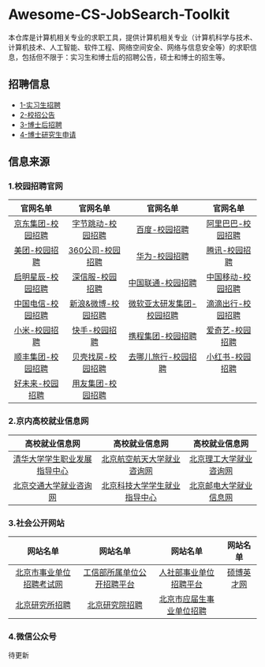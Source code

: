 # Awesome-CS-JobSearch-Toolkit

本仓库是计算机相关专业的求职工具，提供计算机相关专业（计算机科学与技术、计算机技术、人工智能、软件工程、网络空间安全、网络与信息安全等）的求职信息，包括但不限于：实习生和博士后的招聘公告，硕士和博士的招生等。

## 招聘信息

- [1-实习生招聘](./1-实习生招聘.md)
- [2-校招公告](./2-校招公告.md)
- [3-博士后招聘](./3-博士后招聘.md)
- [4-博士研究生申请](./4-博士研究生申请.md)

## 信息来源

### 1.校园招聘官网

|                           官网名单                           |                     官网名单                      |                           官网名单                           |                           官网名单                           |
| :----------------------------------------------------------: | :-----------------------------------------------: | :----------------------------------------------------------: | :----------------------------------------------------------: |
|          [京东集团-校园招聘](http://campus.jd.com/)          | [字节跳动-校园招聘](https://jobs.bytedance.com/)  | [百度-校园招聘](https://talent.baidu.com/external/baidu/campus.html) | [阿里巴巴-校园招聘](https://talent.alibaba.com/campus/home)  |
|     [美团-校园招聘](https://campus.meituan.com/recruit)      |   [360公司-校园招聘](http://campus.360.cn/home)   | [华为-校园招聘](https://career.huawei.com/reccampportal/portal5/campus-recruitment.html) |            [腾讯-校园招聘](https://join.qq.com/)             |
|   [启明星辰-校园招聘](https://venusgroup.zhiye.com/Campus)   |    [深信服-校园招聘](https://hr.sangfor.com/)     |       [中国联通-校园招聘](http://zglt2022.zhaopin.com)       |          [中国移动-校园招聘](https://job.10086.cn/)          |
|   [中国电信-校园招聘](http://www.chinatelecom.com.cn/zp/)    | [新浪&微博-校园招聘](https://career.sina.com.cn/) | [微软亚太研发集团-校园招聘](https://www.microsoft.com/zh-cn/ard/recruitment) | [滴滴出行-校园招聘](http://campus.didiglobal.com/campus_apply/didiglobal/6223#/) |
|           [小米-校园招聘](https://hr.xiaomi.com/)            |   [快手-校园招聘](https://campus.kuaishou.cn/)    |   [携程集团-校园招聘](https://job.ctrip.com/index.html#/)    |        [爱奇艺-校园招聘](https://careers.iqiyi.com/)         |
| [顺丰集团-校园招聘](http://campus.sf-express.com/#/homePage) |    [贝壳找房-校园招聘](http://campus.ke.com/)     | [去哪儿旅行-校园招聘](https://app.mokahr.com/apply/qunar/4206#/) |    [小红书-校园招聘](https://job.xiaohongshu.com/campus)     |
|          [好未来-校园招聘](http://job.100tal.com/)           |  [用友集团-校园招聘](http://career.yonyou.com/)   |                                                              |                                                              |

### 2.京内高校就业信息网

|                        高校就业信息网                        |                      高校就业信息网                       |                        高校就业信息网                        |
| :----------------------------------------------------------: | :-------------------------------------------------------: | :----------------------------------------------------------: |
| [清华大学学生职业发展指导中心](https://career.tsinghua.edu.cn/) | [北京航空航天大学就业咨询网](https://career.buaa.edu.cn/) |       [北京理工大学就业咨询网](http://job.bit.edu.cn/)       |
| [北京交通大学就业咨询网](http://job.njtu.edu.cn/frontpage/bjtu/html/index.html) | [北京科技大学学生就业指导中心](https://job.ustb.edu.cn/)  | [北京邮电大学就业信息网](https://job.bupt.edu.cn/frontpage/bupt/html/index.html) |

### 3.社会公开网站

|                           网站名单                           |                           网站名单                           |                           网站名单                           |                    网站名单                    |
| :----------------------------------------------------------: | :----------------------------------------------------------: | :----------------------------------------------------------: | :--------------------------------------------: |
| [北京市事业单位招聘考试网](http://www.shiyebian.net/beijing/index.html) |   [工信部所属单位公开招聘平台](http://www.gxbzhp.org.cn/)    | [人社部事业单位招聘平台](http://www.mohrss.gov.cn/SYrlzyhshbzb/fwyd/SYkaoshizhaopin/zyhgjjgsydwgkzp/zpgg/) | [硕博英才网](http://www.shuobojob.cn/sydw/bj/) |
| [北京研究所招聘](http://zhiwei.yingjiesheng.com/yanjiusuo/beijing/) | [北京研究院招聘](http://zhiwei.yingjiesheng.com/yanjiuyuan/beijing/) | [北京市应届生事业单位招聘](http://zhiwei.yingjiesheng.com/shiyedanwei/beijing/) |                                                |

### 4.微信公众号

待更新
